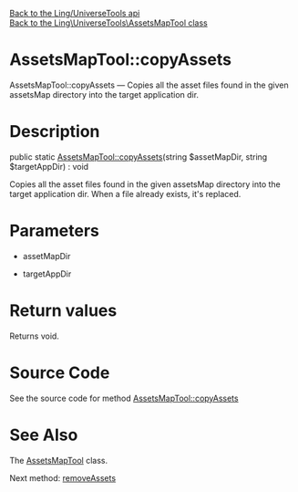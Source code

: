 [Back to the Ling/UniverseTools api](https://github.com/lingtalfi/UniverseTools/blob/master/doc/api/Ling/UniverseTools.md)<br>
[Back to the Ling\UniverseTools\AssetsMapTool class](https://github.com/lingtalfi/UniverseTools/blob/master/doc/api/Ling/UniverseTools/AssetsMapTool.md)


AssetsMapTool::copyAssets
================



AssetsMapTool::copyAssets — Copies all the asset files found in the given assetsMap directory into the target application dir.




Description
================


public static [AssetsMapTool::copyAssets](https://github.com/lingtalfi/UniverseTools/blob/master/doc/api/Ling/UniverseTools/AssetsMapTool/copyAssets.md)(string $assetMapDir, string $targetAppDir) : void




Copies all the asset files found in the given assetsMap directory into the target application dir.
When a file already exists, it's replaced.




Parameters
================


- assetMapDir

    

- targetAppDir

    


Return values
================

Returns void.








Source Code
===========
See the source code for method [AssetsMapTool::copyAssets](https://github.com/lingtalfi/UniverseTools/blob/master/AssetsMapTool.php#L24-L27)


See Also
================

The [AssetsMapTool](https://github.com/lingtalfi/UniverseTools/blob/master/doc/api/Ling/UniverseTools/AssetsMapTool.md) class.

Next method: [removeAssets](https://github.com/lingtalfi/UniverseTools/blob/master/doc/api/Ling/UniverseTools/AssetsMapTool/removeAssets.md)<br>

